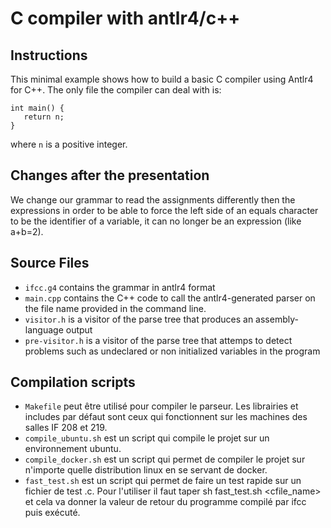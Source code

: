 # C compiler with antlr4/c++

## Instructions

This minimal example shows how to build a basic C compiler using Antlr4 for C++. The only file the compiler can deal with is:

```
int main() {
   return n;
}
```
where `n` is a positive integer. 

## Changes after the presentation

We change our grammar to read the assignments differently then the expressions in order to be able to force the left side of an equals character to be the identifier of a variable, it can no longer be an expression (like a+b=2).


## Source Files
- `ifcc.g4` contains the grammar in antlr4 format
- `main.cpp` contains the C++ code to call the antlr4-generated parser on the  file name provided in the command line.
- `visitor.h` is a visitor of the parse tree that produces an assembly-language output
- `pre-visitor.h` is a visitor of the parse tree that attemps to detect problems such as undeclared or non initialized variables in the program

## Compilation scripts
- `Makefile` peut être utilisé pour compiler le parseur. Les librairies et includes par défaut sont ceux qui fonctionnent sur les machines des salles IF 208 et 219.
- `compile_ubuntu.sh` est un script qui compile le projet sur un environnement ubuntu.
- `compile_docker.sh` est un script qui permet de compiler le projet sur n'importe quelle distribution linux en se servant de docker.
- `fast_test.sh` est un script qui permet de faire un test rapide sur un fichier de test .c. Pour l'utiliser il faut taper sh fast_test.sh <cfile_name> et cela va donner la valeur de retour du programme compilé par ifcc puis exécuté.

